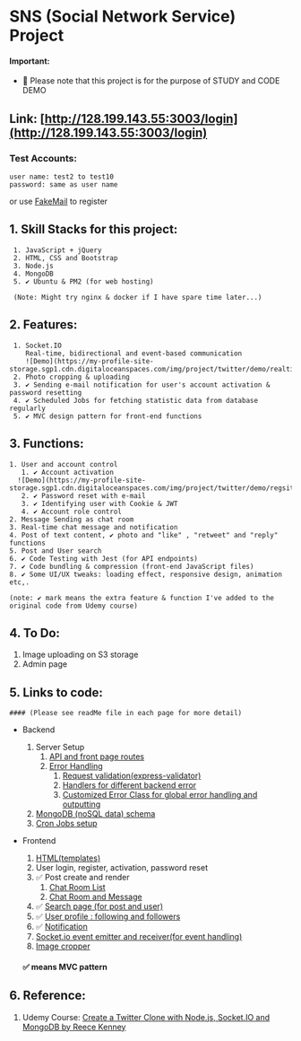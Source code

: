 # SNS (Social Network Service) Project
#### Important: 
  - 🔴 Please note that this project is for the purpose of STUDY and CODE DEMO
## Link: [http://128.199.143.55:3003/login](http://128.199.143.55:3003/login)
### Test Accounts: 
    user name: test2 to test10 
    password: same as user name

   or use [FakeMail](https://www.fakemail.net/) to register


## 1. Skill Stacks for this project:
     1. JavaScript + jQuery
     2. HTML, CSS and Bootstrap
     3. Node.js
     4. MongoDB
     5. ✔️ Ubuntu & PM2 (for web hosting)
    
     (Note: Might try nginx & docker if I have spare time later...)

## 2. Features:
     1. Socket.IO
        Real-time, bidirectional and event-based communication
        ![Demo](https://my-profile-site-storage.sgp1.cdn.digitaloceanspaces.com/img/project/twitter/demo/realtime_chat_message.gif)
     2. Photo cropping & uploading
     3. ✔️ Sending e-mail notification for user's account activation & password resetting
     4. ✔️ Scheduled Jobs for fetching statistic data from database regularly
     5. ✔️ MVC design pattern for front-end functions
   
## 3. Functions:
    1. User and account control
       1. ✔️ Account activation
      ![Demo](https://my-profile-site-storage.sgp1.cdn.digitaloceanspaces.com/img/project/twitter/demo/regsiter_and_activate_user.gif)
       2. ✔️ Password reset with e-mail 
       3. ✔️ Identifying user with Cookie & JWT 
       4. ✔️ Account role control 
    2. Message Sending as chat room
    3. Real-time chat message and notification
    4. Post of text content, ✔️ photo and "like" , "retweet" and "reply" functions
    5. Post and User search
    6. ✔️ Code Testing with Jest (for API endpoints) 
    7. ✔️ Code bundling & compression (front-end JavaScript files) 
    8. ✔️ Some UI/UX tweaks: loading effect, responsive design, animation etc,. 
    
    (note: ✔️ mark means the extra feature & function I've added to the original code from Udemy course)

## 4. To Do:
   1. Image uploading on S3 storage
   2. Admin page

## 5. Links to code:

    #### (Please see readMe file in each page for more detail)

  - Backend
    
     1. Server Setup
        1. [API and front page routes](https://github.com/avgsteve/nodejs_proj_twitter/blob/b14866b5aae262329a8e9818302e2a4273ab6145/server/app.js#L72)
        2. [Error Handling](https://github.com/avgsteve/nodejs_proj_twitter/tree/main/server/routes/errorHandlers)
           1. [Request validation(express-validator)](https://github.com/avgsteve/nodejs_proj_twitter/blob/main/server/routes/errorHandlers/checkReqValidationErrors.js)
           2. [Handlers for different backend error](https://github.com/avgsteve/nodejs_proj_twitter/blob/main/server/routes/errorHandlers/routeNotFoundHandler.js)
           3. [Customized Error Class for global error handling and outputting](https://github.com/avgsteve/nodejs_proj_twitter/blob/main/server/routes/errorHandlers/customError.js)
     2. [MongoDB (noSQL data) schema](https://github.com/avgsteve/nodejs_proj_twitter/tree/main/server/database/schemas)
     3. [Cron Jobs setup](https://github.com/avgsteve/nodejs_proj_twitter/tree/main/server/scheduledJobs)


  - Frontend

      1. [HTML(templates)](https://github.com/avgsteve/nodejs_proj_twitter/tree/main/views)
      2. User login, register, activation, password reset
      3. ✅ Post create and render
         1. [Chat Room List](https://github.com/avgsteve/nodejs_proj_twitter/tree/main/public/js/chatList)
         2. [Chat Room and Message](https://github.com/avgsteve/nodejs_proj_twitter/tree/main/public/js/chatRoom)
      4. ✅ [Search page (for post and user)](https://github.com/avgsteve/nodejs_proj_twitter/tree/main/public/js/search)
      5. ✅ [User profile : following and followers](https://github.com/avgsteve/nodejs_proj_twitter/tree/main/public/js/profile)
      6. ✅ [Notification](https://github.com/avgsteve/nodejs_proj_twitter/tree/main/public/js/notification)
      7. [Socket.io event emitter and receiver(for event handling)](https://github.com/avgsteve/nodejs_proj_twitter/tree/main/public/js/clientSideSocket.io)
      8. [Image cropper](https://github.com/avgsteve/nodejs_proj_twitter/tree/main/public/js/image-uploader)   
      ####  ✅ means MVC pattern


## 6. Reference:

  1. Udemy Course: [Create a Twitter Clone with Node.js, Socket.IO and MongoDB by Reece Kenney ](https://www.udemy.com/course/create-a-twitter-clone-with-nodejs-socketio-and-mongodb/learn/lecture/23305854?start=15#overview)